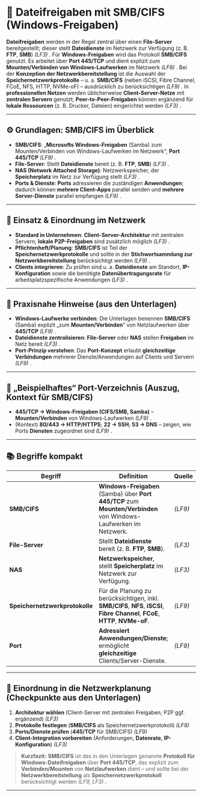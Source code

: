 # 📁 Dateifreigaben mit SMB/CIFS (Windows-Freigaben)

**Dateifreigaben** werden in der Regel zentral über einen **File-Server** bereitgestellt; dieser stellt **Dateidienste** im Netzwerk zur Verfügung (z. B. **FTP**, **SMB**) *(LF3)* .
Für **Windows-Freigaben** wird das Protokoll **SMB/CIFS** genutzt. Es arbeitet über **Port 445/TCP** und dient explizit zum **Mounten/Verbinden von Windows-Laufwerken** im Netzwerk *(LF9)* .
Bei der **Konzeption der Netzwerkbereitstellung** ist die Auswahl der **Speichernetzwerkprotokolle** – u. a. **SMB/CIFS** (neben iSCSI, Fibre Channel, FCoE, NFS, HTTP, NVMe-oF) – ausdrücklich zu berücksichtigen *(LF9)* .
In **professionellen Netzen** werden üblicherweise **Client-Server-Netze** mit **zentralen Servern** genutzt; **Peer-to-Peer-Freigaben** können ergänzend für **lokale Ressourcen** (z. B. Drucker, Dateien) eingerichtet werden *(LF3)* .

---

## ⚙️ Grundlagen: SMB/CIFS im Überblick

* **SMB/CIFS**: „**Microsofts Windows-Freigaben** (Samba) zum Mounten/Verbinden von Windows-Laufwerken im Netzwerk“, **Port 445/TCP** *(LF9)* .
* **File-Server**: Stellt **Dateidienste** bereit (z. B. **FTP**, **SMB**) *(LF3)* .
* **NAS (Network Attached Storage)**: Netzwerkspeicher, der **Speicherplatz** im Netz zur Verfügung stellt *(LF3)* .
* **Ports & Dienste**: **Ports** adressieren die zuständigen **Anwendungen**; dadurch können **mehrere Client-Apps** parallel senden und **mehrere Server-Dienste** parallel empfangen *(LF9)* .

---

## 🧭 Einsatz & Einordnung im Netzwerk

* **Standard in Unternehmen**: **Client-Server-Architektur** mit zentralen Servern; **lokale P2P-Freigaben** sind zusätzlich möglich *(LF3)* .
* **Pflichtenheft/Planung**: **SMB/CIFS** ist Teil der **Speichernetzwerkprotokolle** und sollte in der **Stichwortsammlung zur Netzwerkbereitstellung** berücksichtigt werden *(LF9)* .
* **Clients integrieren**: Zu prüfen sind u. a. **Dateidienste** am Standort, **IP-Konfiguration** sowie die benötigte **Datenübertragungsrate** für arbeitsplatzspezifische Anwendungen *(LF3)* .

---

## 🔌 Praxisnahe Hinweise (aus den Unterlagen)

* **Windows-Laufwerke verbinden**: Die Unterlagen benennen **SMB/CIFS** (Samba) explizit „zum **Mounten/Verbinden**“ von Netzlaufwerken über **445/TCP** *(LF9)* .
* **Dateidienste zentralisieren**: **File-Server** oder **NAS** stellen **Freigaben** im Netz bereit *(LF3)* .
* **Port-Prinzip verstehen**: Das **Port-Konzept** erlaubt **gleichzeitige Verbindungen** mehrerer Dienste/Anwendungen auf Clients und Servern *(LF9)* .

---

## 🧪 „Beispielhaftes“ Port-Verzeichnis (Auszug, Kontext für SMB/CIFS)

* **445/TCP → Windows-Freigaben (CIFS/SMB, Samba)** – **Mounten/Verbinden** von Windows-Laufwerken *(LF9)* .
* (Kontext) **80/443 → HTTP/HTTPS**; **22 → SSH**; **53 → DNS** – zeigen, wie Ports **Diensten** zugeordnet sind *(LF9)* .

---

## 📚 Begriffe kompakt

| Begriff                        | Definition                                                                                                                      | Quelle   |
| ------------------------------ | ------------------------------------------------------------------------------------------------------------------------------- | -------- |
| **SMB/CIFS**                   | **Windows-Freigaben** (Samba) über **Port 445/TCP** zum **Mounten/Verbinden** von Windows-Laufwerken im Netzwerk.               | *(LF9)*  |
| **File-Server**                | Stellt **Dateidienste** bereit (z. B. **FTP**, **SMB**).                                                                        | *(LF3)*  |
| **NAS**                        | **Netzwerkspeicher**, stellt **Speicherplatz** im Netzwerk zur Verfügung.                                                       | *(LF3)*  |
| **Speichernetzwerkprotokolle** | Für die Planung zu berücksichtigen, inkl. **SMB/CIFS**, **NFS**, **iSCSI**, **Fibre Channel**, **FCoE**, **HTTP**, **NVMe-oF**. | *(LF9)*  |
| **Port**                       | **Adressiert Anwendungen/Dienste**; ermöglicht **gleichzeitige** Clients/Server-Dienste.                                        | *(LF9)*  |

---

## 🧩 Einordnung in die Netzwerkplanung (Checkpunkte aus den Unterlagen)

1. **Architektur wählen** (Client-Server mit zentralen Freigaben; P2P ggf. ergänzend) *(LF3)* 
2. **Protokolle festlegen** (**SMB/CIFS** als Speichernetzwerkprotokoll) *(LF9)* 
3. **Ports/Dienste prüfen** (**445/TCP** für SMB/CIFS) *(LF9)* 
4. **Client-Integration vorbereiten** (Anforderungen, **Datenrate**, **IP-Konfiguration**) *(LF3)* 

> **Kurzfazit:** **SMB/CIFS** ist das in den Unterlagen genannte **Protokoll für Windows-Dateifreigaben** über **Port 445/TCP**, das explizit zum **Verbinden/Mounten** von **Netzlaufwerken** dient – und sollte bei der **Netzwerkbereitstellung** als **Speichernetzwerkprotokoll** berücksichtigt werden *(LF9, LF3)* .
---